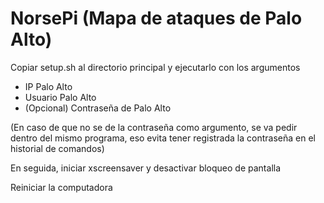 # NorsePi (Mapa de ataques de Palo Alto)
Copiar setup.sh al directorio principal y ejecutarlo con los argumentos
- IP Palo Alto
- Usuario Palo Alto
- (Opcional) Contraseña de Palo Alto



(En caso de que no se de la contraseña como argumento, se va pedir dentro del mismo programa, eso evita tener registrada la contraseña en el historial de comandos)

En seguida, iniciar xscreensaver y desactivar bloqueo de pantalla

Reiniciar la computadora
